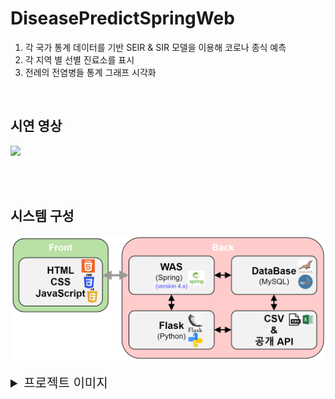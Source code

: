 # DiseasePredictSpringWeb
1. 각 국가 통계 데이터를 기반 SEIR & SIR 모델을 이용해 코로나 종식 예측
2. 각 지역 별 선별 진료소를 표시 
3. 전례의 전염병들 통계 그래프 시각화

<br>

시연 영상
--------------------------
![](img/sample_video.webp)

<br>
<br>

시스템 구성
--------------------------
<img src="img/basic_map.png">  

<br>
<br>

<details>
<summary style="font-size:20px;">프로젝트 이미지</summary>

<br>
  
감염병별 통계
--------------------------
<img src="img/disease1.png">
<details>
공공 데이터 포털에서 가져온 각종 감염병 현황을 그래프로 표시하여 준다.
(보고 싶은 감염병 종류 선택)
</details>
<br>

<br>
  
내 주변 선별 진료소 위치
-------------------------
<img src="img/disease2.png">

내 주변 선별 진료소 위치(검색 후)
-------------------------
<img src="img/disease3.png">
<details>
구글맵 api를 이용한 선별 진료소 위치 검색
</details>

<br>
  
코로나 SIR & SEIR 모델
-------------------------
<img src="img/SEIR.png">
<img src="img/SIR.png">
<br>
<details>
한국 코로나 공개 API를 이용해 데이터를 받아온 후 SEIR 모델로 분석 후 종식일 예측 차트를 띄워준다.
우측 상단 최신 정보로 업데이트를 클릭 시 Flask 서버에서 최신 데이터를 새롭게 분석하여 홈페이지 최신화를 시켜준다.
</details>

코로나 SIR 모델
-------------------------
<img src="img/SIR2.png">
<details>
한국, 미국, 일본 코로나 종식 예측 이 가능하며 미국, 일본 같은 경우 각 홈페이지에서 데이터 크롤링 후 SIR 모델을 이용하여 분석
</details>

<br>
  
커뮤니티
-------------------------
<img src="img/커뮤니티.png">
<details>
작성자 본인 여부 판단을 위해 게시글 작성 시 비밀번호를 입력하는 데 Bcrypt를 이용해 암호화하여 DB에 저장한다.
</details>

<br>
  
네이버 로그인 API를 이용한 로그인
-------------------------
<img src="img/로그인api.png">
<details>
우측 상단 로그인을 클릭 시 나오는 화면이다. 이것을 통해 네이버 아이디를 이용한 로그인이 가능하다.
</details>

<br>
  
로그인 결과
-------------------------
<img src="img/로그인결과.png">
<details>
우측 상단에 해당 네이버 아이디에 등록되어 있는 이름이 정상적으로 출력 중인 것을 볼 수 있다.
</details>


</details>